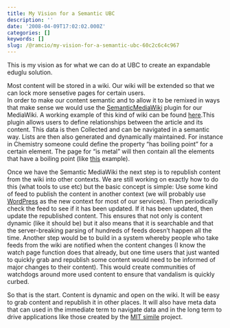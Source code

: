 ```yaml
---
title: My Vision for a Semantic UBC
description: ''
date: '2008-04-09T17:02:02.000Z'
categories: []
keywords: []
slug: /@ramcio/my-vision-for-a-semantic-ubc-60c2c6c4c967
---
```


This is my vision as for what we can do at UBC to create an expandable eduglu solution.

Most content will be stored in a wiki. Our wiki will be extended so that we can lock more sensetive pages for certain users.  
In order to make our content semantic and to allow it to be remixed in ways that make sense we would use the [SemanticMediaWiki](http://wiki.ontoprise.de/ontoprisewiki/index.php/Main_Page) plugin for our MediaWiki. A working example of this kind of wiki can be found [here](http://halowiki.ontoprise.de/halowiki/index.php/Main_Page).This plugin allows users to define relationships between the article and its content. This data is then Collected and can be navigated in a semantic way. Lists are then also generated and dynamically maintained. For instance in Chemistry someone could define the property “has boiling point” for a certain element. The page for “is metal” will then contain all the elements that have a boiling point (like [this](http://halowiki.ontoprise.de/halowiki/index.php/Property:Has_boiling_point) example).

Once we have the Semantic MediaWiki the next step is to republish content from the wiki into other contexts. We are still working on exactly how to do this (what tools to use etc) but the basic concept is simple: Use some kind of feed to publish the content in another context (we will probably use [WordPress](http://wordpress.org) as the new context for most of our services). Then periodically check the feed to see if it has been updated. If it has been updated, then update the republished content. This ensures that not only is content dynamic (like it should be) but it also means that it is searchable and that the server-breaking parsing of hundreds of feeds doesn’t happen all the time. Another step would be to build in a system whereby people who take feeds from the wiki are notified when the content changes (I know the watch page function does that already, but one time users that just wanted to quickly grab and republish some content would need to be informed of major changes to their content). This would create communities of watchdogs around more used content to ensure that vandalism is quickly curbed.

So that is the start. Content is dynamic and open on the wiki. It will be easy to grab content and republish it in other places. It will also have meta data that can used in the immediate term to navigate data and in the long term to drive applications like those created by the [MIT simile](http://simile.mit.edu/) project.